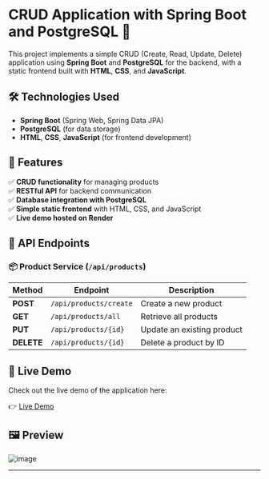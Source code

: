 # CRUD Application with Spring Boot and PostgreSQL 🚀

This project implements a simple CRUD (Create, Read, Update, Delete) application using **Spring Boot** and **PostgreSQL** for the backend, with a static frontend built with **HTML**, **CSS**, and **JavaScript**.

## 🛠️ Technologies Used  
- **Spring Boot** (Spring Web, Spring Data JPA)  
- **PostgreSQL** (for data storage)  
- **HTML**, **CSS**, **JavaScript** (for frontend development)  

## 📌 Features  
✅ **CRUD functionality** for managing products  
✅ **RESTful API** for backend communication  
✅ **Database integration with PostgreSQL**  
✅ **Simple static frontend** with HTML, CSS, and JavaScript  
✅ **Live demo hosted on Render**  

## 📡 API Endpoints  

### 📦 **Product Service** (`/api/products`)  
| Method | Endpoint | Description |
|--------|----------|-------------|
| **POST** | `/api/products/create` | Create a new product |
| **GET** | `/api/products/all` | Retrieve all products |
| **PUT** | `/api/products/{id}` | Update an existing product |
| **DELETE** | `/api/products/{id}` | Delete a product by ID |

## 🚀 Live Demo

Check out the live demo of the application here:

👉 [Live Demo](https://crud-front-hw2a.onrender.com/)

## 🖼️ Preview

![image](https://github.com/user-attachments/assets/e5704900-2f24-41c6-bf96-d6ead027f098)


---
